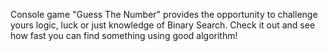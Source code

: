  Console game "Guess The Number" provides the opportunity to challenge yours logic, luck or just knowledge of Binary Search. Check it out and see how fast you can find something using good algorithm!
